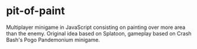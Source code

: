 # pit-of-paint
Multiplayer minigame in JavaScript consisting on painting over more area than the enemy. Original idea based on Splatoon, gameplay based on Crash Bash's Pogo Pandemonium minigame.
